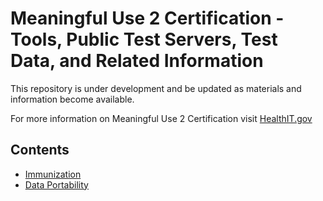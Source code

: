 Meaningful Use 2 Certification - Tools, Public Test Servers, Test Data, and Related Information
===============================================================================================

This repository is under development and be updated as materials and information become available.

For more information on Meaningful Use 2 Certification visit [HealthIT.gov](http://healthit.gov)


Contents
--------

+ [Immunization](mu2/tree/master/immunization)
+ [Data Portability](mu2/tree/master/data-portability)

